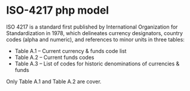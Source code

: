 # ISO-4217 php model

ISO 4217 is a standard first published by International Organization for Standardization in 1978, which delineates currency designators, country codes (alpha and numeric), and references to minor units in three tables:

* Table A.1 – Current currency & funds code list
* Table A.2 – Current funds codes
* Table A.3 – List of codes for historic denominations of currencies & funds

Only Table A.1 and Table A.2 are cover.